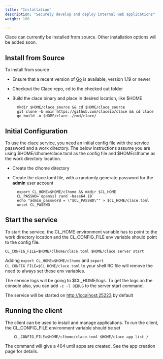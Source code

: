 ```yaml
---
title: "Installation"
description: "Securely develop and deploy internal web applications"
weight: 100

---
```


Clace can currently be installed from source. Other installation options will be added soon.

## Install from Source

To install from source
- Ensure that a recent version of [Go](https://go.dev/doc/install) is available, version 1.19 or newer
- Checkout the Clace repo, cd to the checked out folder
- Build the clace binary and place in desired location, like $HOME

        mkdir $HOME/clace_source && cd $HOME/clace_source
        git clone -b main https://github.com/claceio/clace && cd clace
        go build -o $HOME/clace ./cmd/clace/
        

## Initial Configuration

To use the clace service, you need an initial config file with the service password and a work directory. The below instructions assume you are using $HOME/clhome/clace.toml as the config file and $HOME/clhome as the work directory location. 

- Create the clhome directory 
- Create the clace.toml file, with a randomly generate password for the **admin** user account

        export CL_HOME=$HOME/clhome && mkdir $CL_HOME
        CL_PASSWD=`openssl rand -base64 18`
        echo "admin_password = \"$CL_PASSWD\"" > $CL_HOME/clace.toml
        unset CL_PASSWD

## Start the service

To start the service, the CL_HOME environment variable has to point to the work directory location and the CL_CONFIG_FILE env variable should point to the config file.

    CL_CONFIG_FILE=$HOME/clhome/clace.toml $HOME/clace server start


Adding `export CL_HOME=$HOME/clhome` and `export CL_CONFIG_FILE=$CL_HOME/clace.toml` to your shell RC file will remove the need to always set these env variables.

The service logs will be going to $CL_HOME/logs. To get the logs on the console also, you can add `-c -l DEBUG` to the server start command.

The service will be started on [http://localhost:25223](http://127.0.0.1:25223) by default


## Running the client

The client can be used to install and manage applications. To run the client, the CL_CONFIG_FILE environment variable should be set

        CL_CONFIG_FILE=$HOME/clhome/clace.toml $HOME/clace app list /

The command will give a 404 until apps are created. See the app creation page for details.

